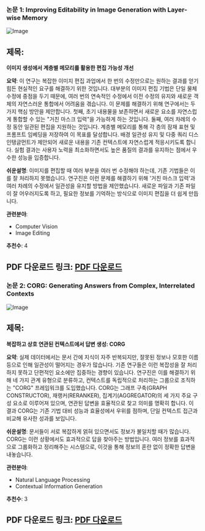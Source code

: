 ### 논문 1: Improving Editability in Image Generation with Layer-wise Memory

![Image](https://cdn-thumbnails.huggingface.co/social-thumbnails/papers/2505.01079.png)
## 제목:
**이미지 생성에서 계층별 메모리를 활용한 편집 가능성 개선**

**요약**:
이 연구는 복잡한 이미지 편집 과업에서 한 번의 수정만으로는 원하는 결과를 얻기 힘든 현실적인 요구를 해결하기 위한 것입니다. 대부분의 이미지 편집 기법은 단일 물체 수정에 중점을 두기 때문에, 여러 번의 연속적인 수정에서 이전 수정의 유지와 새로운 객체의 자연스러운 통합에서 어려움을 겪습니다. 이 문제를 해결하기 위해 연구에서는 두 가지 핵심 방안을 제안합니다. 첫째, 초기 내용물을 보존하면서 새로운 요소를 자연스럽게 통합할 수 있는 "거친 마스크 입력"을 가능하게 하는 것입니다. 둘째, 여러 차례의 수정 동안 일관된 편집을 지원하는 것입니다. 계층별 메모리를 통해 각 층의 잠재 표현 및 프롬프트 임베딩을 저장하여 이 목표를 달성합니다. 배경 일관성 유지 및 다중 쿼리 디스인탱글먼트가 제안되어 새로운 내용을 기존 컨텍스트에 자연스럽게 적응시키도록 합니다. 실험 결과는 사용자 노력을 최소화하면서도 높은 품질의 결과를 유지하는 점에서 우수한 성능을 입증합니다.

**쉬운설명**:
이미지를 편집할 때 여러 부분을 여러 번 수정해야 하는데, 기존 기법들은 이를 잘 처리하지 못했습니다. 연구진은 이런 문제를 해결하기 위해 '거친 마스크 입력'과 여러 차례의 수정에서 일관성을 유지할 방법을 제안했습니다. 새로운 파일과 기존 파일이 잘 어우러지도록 하고, 필요한 정보를 기억하는 방식으로 이미지 편집을 더 쉽게 만듭니다.

**관련분야**:
- Computer Vision
- Image Editing

**추천수**: 4

**PDF 다운로드 링크**: [PDF 다운로드](https://arxiv.org/pdf/2505.01079)
---

### 논문 2: CORG: Generating Answers from Complex, Interrelated Contexts

![Image](https://cdn-thumbnails.huggingface.co/social-thumbnails/papers/2505.00023.png)
## 제목:
**복잡하고 상호 연관된 컨텍스트에서 답변 생성: CORG**

**요약**:
실제 데이터에서는 문서 간에 지식이 자주 반복되지만, 잘못된 정보나 모호한 이름 등으로 인해 일관성이 떨어지는 경우가 많습니다. 기존 연구들은 이런 복잡성을 잘 처리하지 못하고 단편적인 요소에만 집중하는 경향이 있습니다. 연구진은 이를 해결하기 위해 네 가지 관계 유형으로 분류하고, 컨텍스트를 독립적으로 처리하는 그룹으로 조직하는 "CORG" 프레임워크를 도입했습니다. CORG는 그래프 구축(GRAPH CONSTRUCTOR), 재랭커(RERANKER), 집계기(AGGREGATOR)의 세 가지 주요 구성 요소로 이루어져 있으며, 연관된 답변을 효율적으로 찾고 의미를 명확히 합니다. 이 결과 CORG는 기존 기법 대비 성능과 효율성에서 우위를 점하며, 단일 컨텍스트 접근과 비교해 유사한 성과를 보입니다.

**쉬운설명**:
문서들이 서로 복잡하게 얽혀 있으면서도 정보가 불일치할 때가 많습니다. CORG는 이런 상황에서도 효과적으로 답을 찾아주는 방법입니다. 여러 정보를 효과적으로 그룹화하고 정리해주는 시스템으로, 이것을 통해 정보의 혼란 없이 정확한 답변을 내놓습니다.

**관련분야**:
- Natural Language Processing
- Contextual Information Generation

**추천수**: 3

**PDF 다운로드 링크**: [PDF 다운로드](https://arxiv.org/pdf/2505.00023)
---